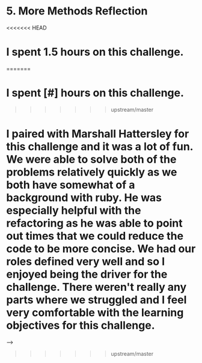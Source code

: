 # 5. More Methods Reflection

<<<<<<< HEAD
# I spent 1.5 hours on this challenge.
=======
# I spent [#] hours on this challenge.
>>>>>>> upstream/master

<!-- Write your reflection here. Use the Reflection Guidelines for help framing your reflection.

https://github.com/Devbootcamp/phase-0-handbook/blob/master/coding-references/reflection-guidelines.md
<<<<<<< HEAD
 -->

 I paired with Marshall Hattersley for this challenge and it was a lot of fun. We were able to solve both of the problems relatively quickly as we both have somewhat of a background with ruby. He was especially helpful with the refactoring as he was able to point out times that we could reduce the code to be more concise. We had our roles defined very well and so I enjoyed being the driver for the challenge. There weren't really any parts where we struggled and I feel very comfortable with the learning objectives for this challenge. 
=======
 -->
>>>>>>> upstream/master
